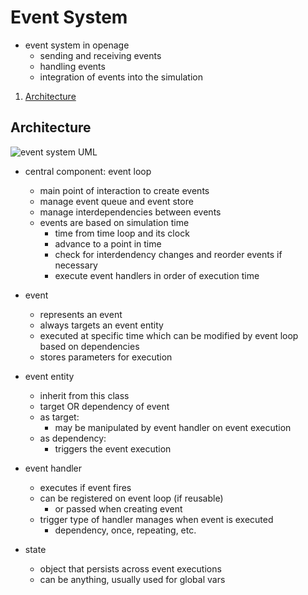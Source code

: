 # Event System

- event system in openage
  - sending and receiving events
  - handling events
  - integration of events into the simulation

1. [Architecture](#architecture)


## Architecture

![event system UML]()

- central component: event loop
  - main point of interaction to create events
  - manage event queue and event store
  - manage interdependencies between events
  - events are based on simulation time
    - time from time loop and its clock
    - advance to a point in time
    - check for interdendency changes and reorder events if necessary
    - execute event handlers in order of execution time

- event
  - represents an event
  - always targets an event entity
  - executed at specific time which can be modified by event loop based on dependencies
  - stores parameters for execution

- event entity
  - inherit from this class
  - target OR dependency of event
  - as target:
    - may be manipulated by event handler on event execution
  - as dependency:
    - triggers the event execution

- event handler
  - executes if event fires
  - can be registered on event loop (if reusable)
    - or passed when creating event
  - trigger type of handler manages when event is executed
    - dependency, once, repeating, etc.

- state
  - object that persists across event executions
  - can be anything, usually used for global vars
